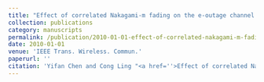 ```yaml
---
title: "Effect of correlated Nakagami-m fading on the e-outage channel capacity of the decentralized two-relay network"
collection: publications
category: manuscripts
permalink: /publication/2010-01-01-effect-of-correlated-nakagami-m-fading-on-the-e-outage-channel-capacity-of-the-decentralized-two-relay-network
date: 2010-01-01
venue: 'IEEE Trans. Wireless. Commun.'
paperurl: ''
citation: 'Yifan Chen and Cong Ling "<a href=''>Effect of correlated Nakagami-m fading on the e-outage channel capacity of the decentralized two-relay network</a>", IEEE Trans. Wireless. Commun., vol. 9, pp. 3607-3612, Dec. 2010.'
---
```


